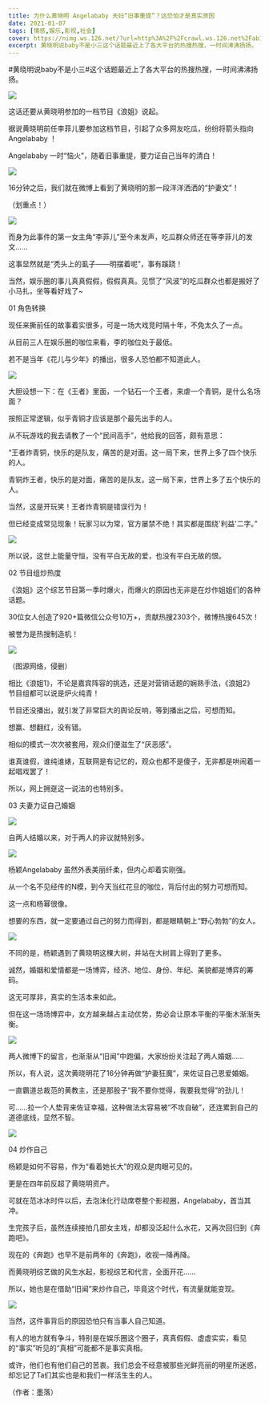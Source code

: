 ```yaml
---
title: 为什么黄晓明 Angelababy 夫妇“旧事重提”？这恐怕才是真实原因
date: 2021-01-07
tags: [情感,娱乐,影视,社会]
cover: https://nimg.ws.126.net/?url=http%3A%2F%2Fcrawl.ws.126.net%2Fab1f35bc9fc1dc7967b6503241d5e1ef.jpeg&thumbnail=650x2147483647&quality=80&type=jpg
excerpt: 黄晓明说baby不是小三这个话题最近上了各大平台的热搜热搜，一时间沸沸扬扬。
---
```

#黄晓明说baby不是小三#这个话题最近上了各大平台的热搜热搜，一时间沸沸扬扬。

![](https://nimg.ws.126.net/?url=http%3A%2F%2Fcrawl.ws.126.net%2Fab1f35bc9fc1dc7967b6503241d5e1ef.jpeg&thumbnail=650x2147483647&quality=80&type=jpg)  

这话还要从黄晓明参加的一档节目《浪姐》说起。

据说黄晓明前任李菲儿要参加这档节目，引起了众多网友吃瓜，纷纷将箭头指向 Angelababy ！

Angelababy 一时“恼火”，随着旧事重提，要力证自己当年的清白！

![](https://nimg.ws.126.net/?url=http%3A%2F%2Fcrawl.ws.126.net%2F9152ece3d0a898c93ce98f7a7e39b479.png&thumbnail=650x2147483647&quality=80&type=jpg)  

16分钟之后，我们就在微博上看到了黄晓明的那一段洋洋洒洒的“护妻文”！

（划重点！）

![](http://crawl.ws.126.net/img/25bbc36daaee2cea22a8af5d797d42b9)  

而身为此事件的第一女主角“李菲儿”至今未发声，吃瓜群众师还在等李菲儿的发文……

这事显然就是“秃头上的虱子——明摆着呢”，事有蹊跷！

当然，娱乐圈的事儿真真假假，假假真真。见惯了“风波”的吃瓜群众也都是搬好了小马扎，坐等看好戏了~

01 角色转换

现任来撕前任的故事着实很多，可是一场大戏竞时隔十年，不免太久了一点。

从目前三人在娱乐圈的咖位来看，李的咖位处于最低。

若不是当年《花儿与少年》的播出，很多人恐怕都不知道此人。

![](https://nimg.ws.126.net/?url=http%3A%2F%2Fcrawl.ws.126.net%2Fdca05dd559be33269c4a2cb448a7a76c.png&thumbnail=650x2147483647&quality=80&type=jpg)  

大胆设想一下：在《王者》里面，一个钻石一个王者，来虐一个青铜，是什么名场面？

按照正常逻辑，似乎青铜才应该是那个最先出手的人。

从不玩游戏的我去请教了一个“民间高手”，他给我的回答，颇有意思：

“王者炸青铜，快乐的是队友，痛苦的是对面。这一局下来，世界上多了四个快乐的人。

青铜炸王者，快乐的是对面，痛苦的是队友。这一局下来，世界上多了五个快乐的人。

当然，这是开玩笑！王者炸青铜是错误行为！

但已经变成常见现象！玩家习以为常，官方屡禁不绝！其实都是围绕'利益'二字。”

![](https://nimg.ws.126.net/?url=http%3A%2F%2Fcrawl.ws.126.net%2Fa41623269c4204bb6198b03a8d68184b.png&thumbnail=650x2147483647&quality=80&type=jpg)  

所以说，这世上能量守恒，没有平白无故的爱，也没有平白无故的恨。

02 节目组炒热度

《浪姐》这个综艺节目第一季时爆火，而爆火的原因也无非是在炒作姐姐们的各种话题。

30位女人创造了920+篇微信公众号10万+，贡献热搜2303个，微博热搜645次！

被誉为是热搜制造机！

![](https://nimg.ws.126.net/?url=http%3A%2F%2Fcrawl.ws.126.net%2F9e11ae76cefffc989a200fd01f0ccd31.jpeg&thumbnail=650x2147483647&quality=80&type=jpg)  

（图源网络，侵删）

相比《浪姐1》，不论是嘉宾阵容的挑选，还是对营销话题的娴熟手法，《浪姐2》节目组都可以说是炉火纯青！

节目还没播出，就引发了非常巨大的舆论反响，等到播出之后，可想而知。

想赢、想翻红，没有错。

相似的模式一次次被套用，观众们便滋生了“厌恶感”。

谁真谁假，谁纯谁婊，互联网是有记忆的，观众也都不是傻子，无非都是哄闹着一起唱戏罢了！

所以，网上拥趸这一说法的也特别多。

03 夫妻力证自己婚姻

![](https://nimg.ws.126.net/?url=http%3A%2F%2Fcrawl.ws.126.net%2F725af2b56164c8195aa0083c8a92cc1b.png&thumbnail=650x2147483647&quality=80&type=jpg)  

自两人结婚以来，对于两人的非议就特别多。

![](https://nimg.ws.126.net/?url=http%3A%2F%2Fcrawl.ws.126.net%2F48ee6f9fd04b29522658d802e2a10623.jpeg&thumbnail=650x2147483647&quality=80&type=jpg)  

杨颖Angelababy 虽然外表美丽纤柔，但内心却着实刚强。

从一个名不见经传的N模，到今天当红花旦的咖位，背后付出的努力可想而知。

这一点和杨幂很像。

想要的东西，就一定要通过自己的努力而得到，都是眼睛朝上“野心勃勃”的女人。

![](https://nimg.ws.126.net/?url=http%3A%2F%2Fcrawl.ws.126.net%2F0722400be8a92da7c916272861aa227a.png&thumbnail=650x2147483647&quality=80&type=jpg)  

不同的是，杨颖遇到了黄晓明这棵大树，并站在大树肩上得到了更多。

诚然，婚姻和爱情都是一场博弈，经济、地位、身份、年纪、美貌都是博弈的筹码。

这无可厚非，真实的生活本来如此。

但在这一场场博弈中，女方越来越占主动优势，势必会让原本平衡的平衡木渐渐失衡。

![](https://nimg.ws.126.net/?url=http%3A%2F%2Fcrawl.ws.126.net%2F753f5c823f4e6c51721752ab0e412b75.jpeg&thumbnail=650x2147483647&quality=80&type=jpg)  

两人微博下的留言，也渐渐从“旧闻”中跑偏，大家纷纷关注起了两人婚姻......

所以，有人说，这次黄晓明花了16分钟再做“护妻狂魔”，来佐证自己恩爱婚姻。

一直霸道总裁范的黄教主，还是那股子“我不要你觉得，我要我觉得”的劲儿！

可......拉一个人垫背来佐证幸福，这种做法太容易被“不攻自破”，还连累到自己的道德底线，显然不智。

![](https://nimg.ws.126.net/?url=http%3A%2F%2Fcrawl.ws.126.net%2Fbf7669701c88fc8d3c692f2a4f5833eb.png&thumbnail=650x2147483647&quality=80&type=jpg)  

04 炒作自己

杨颖是如何不容易，作为“看着她长大”的观众是肉眼可见的。

更是在四年前反超了黄晓明资产。

可就在范冰冰时件以后，去泡沫化行动席卷整个影视圈，Angelababy，首当其冲。

生完孩子后，虽然连续接拍几部女主戏，却都没泛起什么水花，又再次回归到《奔跑吧》。

现在的《奔跑》也早不是前两年的《奔跑》，收视一降再降。

而黄晓明综艺做的风生水起，影视综艺和代言，全面开花......

所以，她也是在借助“旧闻”来炒作自己，毕竟这个时代，有流量就能变现。

![](http://crawl.ws.126.net/img/26aa20a6aeab7ac4678b70a5a659e401)  

当然，这件事背后的原因恐怕只有当事人自己知道。

有人的地方就有争斗，特别是在娱乐圈这个圈子，真真假假、虚虚实实，看见的“事实”听见的“真相”可能都不是事实真相。

或许，他们也有他们自己的苦衷。我们总会不经意被那些光鲜亮丽的明星所迷惑，却忘记了Ta们其实也是和我们一样活生生的人。

（作者：墨落）

